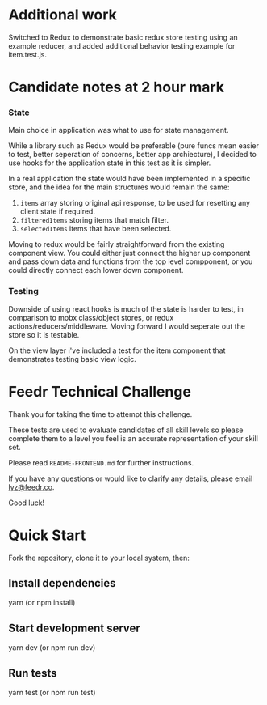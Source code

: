 # Additional work

Switched to Redux to demonstrate basic redux store testing using an example reducer, and added additional behavior testing example for item.test.js.

# Candidate notes at 2 hour mark

### State

Main choice in application was what to use for state management. 

While a library such as Redux would be preferable (pure funcs mean easier to test, better seperation of concerns, better app archiecture), I decided to use
hooks for the application state in this test as it is simpler.

In a real application the state would have been implemented in a specific store, and the idea for the main structures would remain the same:

1. `items` array storing original api response, to be used for resetting any client state if required.
2. `filteredItems` storing items that match filter.
3. `selectedItems` items that have been selected. 

Moving to redux would be fairly straightforward from the existing component view. You could either just connect the higher up component and pass down data and functions from the top level compponent, or you could directly connect each lower down component. 

### Testing

Downside of using react hooks is much of the state is harder to test, in comparison to mobx class/object stores, or redux actions/reducers/middleware. Moving forward I would seperate out the store so it is testable. 

On the view layer i've included a test for the item component that demonstrates testing basic view logic.

# Feedr Technical Challenge

Thank you for taking the time to attempt this challenge.

These tests are used to evaluate candidates of all skill levels so please complete them to a level you feel is an accurate representation of your skill set.

Please read `README-FRONTEND.md` for further instructions.

If you have any questions or would like to clarify any details, please email lyz@feedr.co.

Good luck!

# Quick Start
Fork the repository, clone it to your local system, then:

## Install dependencies
yarn (or npm install)

## Start development server
yarn dev (or npm run dev)

## Run tests
yarn test (or npm run test)
